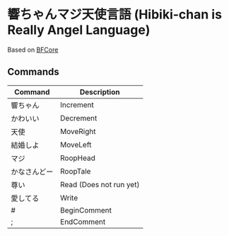 # 響ちゃんマジ天使言語 (Hibiki-chan is Really Angel Language)

Based on [BFCore](https://github.com/koktoh/brain-fxxk-core)

## Commands

|Command|Description|
|---|---|
|響ちゃん|Increment|
|かわいい|Decrement|
|天使|MoveRight|
|結婚しよ|MoveLeft|
|マジ|RoopHead|
|かなさんどー|RoopTale|
|尊い|Read (Does not run yet)|
|愛してる|Write|
|#|BeginComment|
|;|EndComment|

